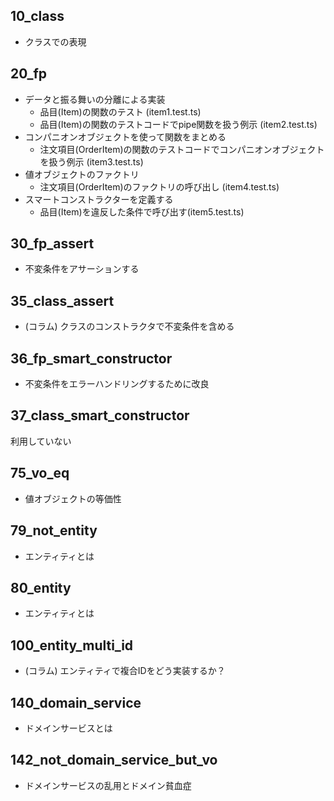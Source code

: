 ## 10_class

- クラスでの表現

## 20_fp

- データと振る舞いの分離による実装
  - 品目(Item)の関数のテスト (item1.test.ts)
  - 品目(Item)の関数のテストコードでpipe関数を扱う例示 (item2.test.ts)
- コンパニオンオブジェクトを使って関数をまとめる
  - 注文項目(OrderItem)の関数のテストコードでコンパニオンオブジェクトを扱う例示 (item3.test.ts)
- 値オブジェクトのファクトリ
  - 注文項目(OrderItem)のファクトリの呼び出し (item4.test.ts)
- スマートコンストラクターを定義する
  - 品目(Item)を違反した条件で呼び出す(item5.test.ts)

## 30_fp_assert

- 不変条件をアサーションする

## 35_class_assert

- (コラム) クラスのコンストラクタで不変条件を含める

## 36_fp_smart_constructor

- 不変条件をエラーハンドリングするために改良

## 37_class_smart_constructor

利用していない

## 75_vo_eq

- 値オブジェクトの等価性

## 79_not_entity

- エンティティとは

## 80_entity

- エンティティとは

## 100_entity_multi_id

- (コラム) エンティティで複合IDをどう実装するか？

## 140_domain_service

- ドメインサービスとは

## 142_not_domain_service_but_vo

- ドメインサービスの乱用とドメイン貧血症
